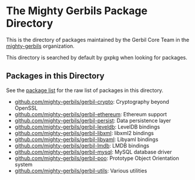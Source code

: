 # The Mighty Gerbils Package Directory

This is the directory of packages maintained by the Gerbil Core Team
in the [mighty-gerbils](https://github.com/mighty-gerbils) organization.

This directory is searched by default by gxpkg when looking for packages.

## Packages in this Directory
See the [package list](package-list) for the raw list of packages in this
directory.

- [github.com/mighty-gerbils/gerbil-crypto](https://github.com/mighty-gerbils/gerbil-crypto): Cryptography beyond OpenSSL
- [github.com/mighty-gerbils/gerbil-ethereum](https://github.com/mighty-gerbils/gerbil-ethereum): Ethereum support
- [github.com/mighty-gerbils/gerbil-persist](https://github.com/mighty-gerbils/gerbil-persist): Data persistence layer
- [github.com/mighty-gerbils/gerbil-leveldb](https://github.com/mighty-gerbils/gerbil-leveldb): LevelDB bindings
- [github.com/mighty-gerbils/gerbil-libxml](https://github.com/mighty-gerbils/gerbil-libxml): libxml2 bindings
- [github.com/mighty-gerbils/gerbil-libyaml](https://github.com/mighty-gerbils/gerbil-libyaml): Libyaml bindings
- [github.com/mighty-gerbils/gerbil-lmdb](https://github.com/mighty-gerbils/gerbil-lmdb): LMDB bindings
- [github.com/mighty-gerbils/gerbil-mysql](https://github.com/mighty-gerbils/gerbil-mysql): MySQL database driver
- [github.com/mighty-gerbils/gerbil-poo](https://github.com/mighty-gerbils/gerbil-poo): Prototype Object Orientation system
- [github.com/mighty-gerbils/gerbil-utils](https://github.com/mighty-gerbils/gerbil-utils): Various utilities
